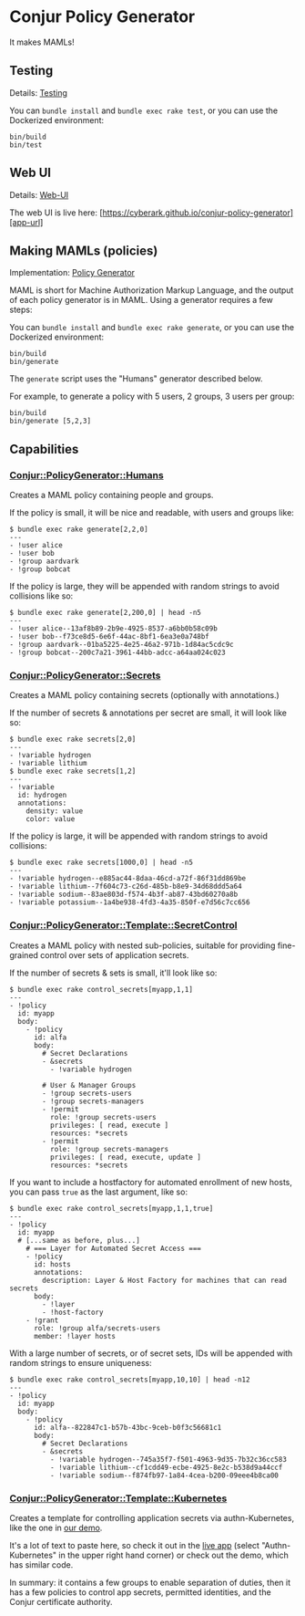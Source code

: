 # Conjur Policy Generator

It makes MAMLs!

## Testing

Details: [Testing](tests.md)

You can `bundle install` and `bundle exec rake test`, or you can use the Dockerized environment:

```shell
bin/build
bin/test
```
## Web UI

Details: [Web-UI](web/README.md)

The web UI is live here: [https://cyberark.github.io/conjur-policy-generator][app-url]

[app-url]: https://cyberark.github.io/conjur-policy-generator

## Making MAMLs (policies)

Implementation: [Policy Generator](src/generator.md)

MAML is short for Machine Authorization Markup Language, and the output of each
policy generator is in MAML. Using a generator requires a few steps:

You can `bundle install` and `bundle exec rake generate`, or you can use the
Dockerized environment:

```shell
bin/build
bin/generate
```

The `generate` script uses the "Humans" generator described below.

For example, to generate a policy with 5 users, 2 groups, 3 users per group:

```shell
bin/build
bin/generate [5,2,3]
```

## Capabilities

### [Conjur::PolicyGenerator::Humans](src/generator.md#humans-policy-generator)

Creates a MAML policy containing people and groups.

If the policy is small, it will be nice and readable, with users and groups
like:

```sh-session
$ bundle exec rake generate[2,2,0]
---
- !user alice
- !user bob
- !group aardvark
- !group bobcat
```

If the policy is large, they will be appended with random strings to avoid
collisions like so:

```sh-session
$ bundle exec rake generate[2,200,0] | head -n5
---
- !user alice--13af8b89-2b9e-4925-8537-a6bb0b58c09b
- !user bob--f73ce8d5-6e6f-44ac-8bf1-6ea3e0a748bf
- !group aardvark--01ba5225-4e25-46a2-971b-1d84ac5cdc9c
- !group bobcat--200c7a21-3961-44bb-adcc-a64aa024c023
```

### [Conjur::PolicyGenerator::Secrets](src/generator.md#secrets-policy-generator)

Creates a MAML policy containing secrets (optionally with annotations.)

If the number of secrets & annotations per secret are small, it will look like
so:

```sh-session
$ bundle exec rake secrets[2,0]
---
- !variable hydrogen
- !variable lithium
$ bundle exec rake secrets[1,2]
---
- !variable
  id: hydrogen
  annotations:
    density: value
    color: value
```

If the policy is large, it will be appended with random strings to avoid
collisions:

```sh-session
$ bundle exec rake secrets[1000,0] | head -n5
---
- !variable hydrogen--e885ac44-8daa-46cd-a72f-86f31dd869be
- !variable lithium--7f604c73-c26d-485b-b8e9-34d68ddd5a64
- !variable sodium--83ae803d-f574-4b3f-ab87-43bd60270a8b
- !variable potassium--1a4be938-4fd3-4a35-850f-e7d56c7cc656
```

### [Conjur::PolicyGenerator::Template::SecretControl](src/generator.md#secret-control-template-generator)

Creates a MAML policy with nested sub-policies, suitable for providing
fine-grained control over sets of application secrets.

If the number of secrets & sets is small, it'll look like so:

```sh-session
$ bundle exec rake control_secrets[myapp,1,1]
---
- !policy
  id: myapp
  body:
    - !policy
      id: alfa
      body:
        # Secret Declarations
        - &secrets
          - !variable hydrogen
        
        # User & Manager Groups
        - !group secrets-users
        - !group secrets-managers
        - !permit
          role: !group secrets-users
          privileges: [ read, execute ]
          resources: *secrets
        - !permit
          role: !group secrets-managers
          privileges: [ read, execute, update ]
          resources: *secrets
```

If you want to include a hostfactory for automated enrollment of new hosts, you
can pass `true` as the last argument, like so:

```sh-session
$ bundle exec rake control_secrets[myapp,1,1,true]
---
- !policy
  id: myapp
  # [...same as before, plus...]
    # === Layer for Automated Secret Access ===
    - !policy
      id: hosts
      annotations:
        description: Layer & Host Factory for machines that can read secrets
      body:
        - !layer
        - !host-factory
    - !grant
      role: !group alfa/secrets-users
      member: !layer hosts
```

With a large number of secrets, or of secret sets, IDs will be appended with
random strings to ensure uniqueness:

```sh-session
$ bundle exec rake control_secrets[myapp,10,10] | head -n12
---
- !policy
  id: myapp
  body:
    - !policy
      id: alfa--822847c1-b57b-43bc-9ceb-b0f3c56681c1
      body:
        # Secret Declarations
        - &secrets
          - !variable hydrogen--745a35f7-f501-4963-9d35-7b32c36cc583
          - !variable lithium--cf1cdd49-ecbe-4925-8e2c-b538d9a44ccf
          - !variable sodium--f874fb97-1a84-4cea-b200-09eee4b8ca00
```

### [Conjur::PolicyGenerator::Template::Kubernetes](src/generator.md#kubernetes-template-generator)

Creates a template for controlling application secrets via authn-Kubernetes,
like the one in [our demo][k8s-demo].

[k8s-demo]: https://github.com/conjurdemos/kubernetes-conjur-demo/tree/master/policy/templates

It's a lot of text to paste here, so check it out in the [live app][app-url]
(select "Authn-Kubernetes" in the upper right hand corner) or check out the
demo, which has similar code.

In summary: it contains a few groups to enable separation of duties, then it has
a few policies to control app secrets, permitted identities, and the Conjur
certificate authority.
